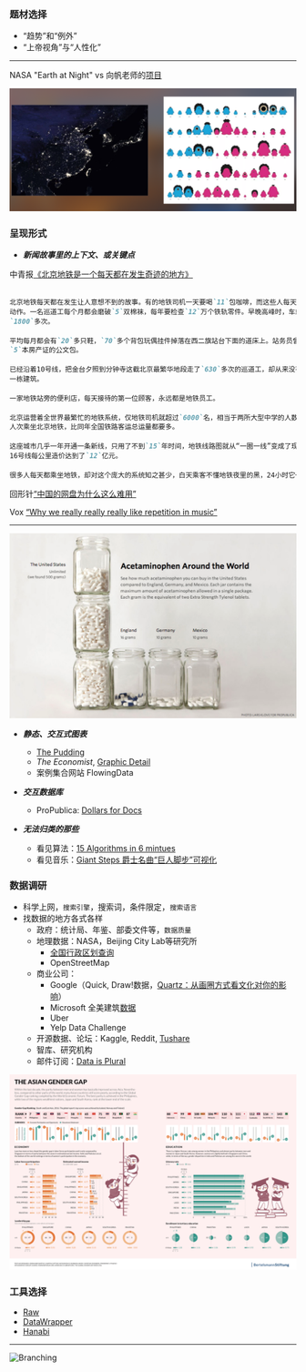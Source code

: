 ### 题材选择
- “趋势”和“例外”
- “上帝视角”与“人性化”

* * *
NASA "Earth at Night" vs 向帆老师的[项目](https://mp.weixin.qq.com/s?__biz=MjM5NDY0NjgxNA==&mid=2652492578&idx=1&sn=55251fb7363048a0a4cfcd56415290c7&chksm=bd69ed538a1e644534f39f4e902182b341ff722595ab088c5ea29289337b1a68ac132bcab5bb&mpshare=1&scene=1&srcid=&pass_ticket=79dDz%2FHMVwXbk2mm7ugsvBotCrnVVa1%2BWMtgQQt2uSI892TiEEaXDq0Fav%2BYNvtm#rd)

![Branching](ex.png)

### 呈现形式
 
- **_新闻故事里的上下文、或关键点_**

中青报[《北京地铁是一个每天都在发生奇迹的地方》](https://mp.weixin.qq.com/s?__biz=MzA3NTc2NDY5MA==&mid=2653041384&idx=1&sn=71762c9c8eb0644ef9116033c40d6d3c&chksm=84bd1455b3ca9d43916e2285454d61799ee480d0e16eeb8319d7c154f09ffe737e9bdd5df49d&mpshare=1&scene=1&srcid=&pass_ticket=fKUfGHgeEKtpamITIOiVGm2Ildeihe6XLUB7%2FJSuNQPK61%2BM4XJHcjkTCqkjmkW6#rd)

```markdown

北京地铁每天都在发生让人意想不到的故事。有的地铁司机一天要喝`11`包咖啡，而这些人每天要重复`960`多次手势
动作。一名巡道工每个月都会磨破`5`双棉袜，每年要检查`12`万个铁轨零件。早晚高峰时，车站广播员要把一句话重复
`1800`多次。

平均每月都会有`20`多只鞋，`70`多个背包玩偶挂件掉落在西二旗站台下面的道床上。站务员曾在那里捡到一个装有
`5`本房产证的公文包。

已经沿着10号线，把金台夕照到分钟寺这截北京最繁华地段走了`630`多次的巡道工，却从来没有走进过头顶上的任何
一栋建筑。

一家地铁站旁的便利店，每天接待的第一位顾客，永远都是地铁员工。

北京运营着全世界最繁忙的地铁系统，仅地铁司机就超过`6000`名，相当于两所大型中学的人数规模。2017年共有`38.7`亿
人次乘坐北京地铁，比同年全国铁路客运总运量都要多。

这座城市几乎一年开通一条新线，只用了不到`15`年时间，地铁线路图就从“一圈一线”变成了现在的“电路板”，新开通的
16号线每公里造价达到了`12`亿元。

很多人每天都乘坐地铁，却对这个庞大的系统知之甚少，白天乘客不懂地铁夜里的黑，24小时它一刻都没停止过紧张的运行。

```

回形针[“中国的网盘为什么这么难用”](https://www.bilibili.com/video/av58647793)

Vox [“Why we really really really like repetition in  music”](https://www.youtube.com/watch?v=HzzmqUoQobc&list=WL&index=8&t=0s)

* * *

![Branching](ex2.png)

- **_静态、交互式图表_**
  - [The Pudding](https://pudding.cool/)
  - *The Economist*, [Graphic Detail](https://www.economist.com/graphic-detail/)
  - 案例集合网站 FlowingData

- **_交互数据库_**
  - ProPublica: [Dollars for Docs](https://projects.propublica.org/docdollars/)

- **_无法归类的那些_**
  - 看见算法：[15 Algorithms in 6 mintues](https://www.youtube.com/watch?v=kPRA0W1kECg&feature=youtu.be)
  - 看见音乐：[Giant Steps 爵士名曲“巨人脚步”可视化](https://www.youtube.com/watch?v=rh6WTAHKYTc&list=WL&index=4&t=0s)

### 数据调研
- 科学上网，`搜索引擎`，搜索词，条件限定，`搜索语言`
- 找数据的地方各式各样
  - 政府：统计局、年鉴、部委文件等，`数据质量`
  - 地理数据：NASA，Beijing City Lab等研究所
    - [全国行政区划查询](http://202.108.98.30/map)
    - OpenStreetMap
  - 商业公司：
    - Google（Quick, Draw!数据，[Quartz：从画圈方式看文化对你的影响](https://qz.com/994486/the-way-you-draw-circles-says-a-lot-about-you/)）
    - Microsoft 全美建筑[数据](https://github.com/microsoft/USBuildingFootprints)
    - Uber
    - Yelp Data Challenge
  - 开源数据、论坛：Kaggle, Reddit, [Tushare](tushare.org)
  - 智库、研究机构
  - 邮件订阅：[Data is Plural](https://tinyletter.com/data-is-plural/archive)

![Branching](ex3.png)

### 工具选择

- [Raw](https://rawgraphs.io/)
- [DataWrapper](https://www.datawrapper.de/)
- [Hanabi](http://hanabi.data-viz.cn/index)

* * *
![Branching](https://haoyuns.github.io/hanabi.png)
